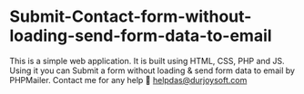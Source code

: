 # Submit-Contact-form-without-loading-send-form-data-to-email
This is a simple web application. It is built using HTML, CSS, PHP and JS. Using it you can Submit a form without loading &amp; send form data to email by PHPMailer. Contact me for any help 📧 helpdas@durjoysoft.com
